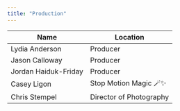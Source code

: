 ```yaml
---
title: "Production"
---
```

Name | Location
--|--
Lydia Anderson | Producer
Jason Calloway | Producer
Jordan Haiduk-Friday | Producer
Casey Ligon | Stop Motion Magic 🪄✨
Chris Stempel | Director of Photography